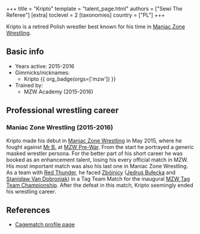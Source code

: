 +++
title = "Kripto"
template = "talent_page.html"
authors = ["Sewi The Referee"]
[extra]
toclevel = 2
[taxonomies]
country = ["PL"]
+++

Kripto is a retired Polish wrestler best known for his time in [Maniac Zone Wrestling](@/o/mzw.md).

## Basic info

* Years active: 2015-2016
* Gimmicks/nicknames:
  - Kripto {{ org_badge(orgs=['mzw']) }}
* Trained by:
  - MZW Academy (2015-2016)

## Professional wrestling career

### Maniac Zone Wrestling (2015-2016)

Kripto made his debut in [Maniac Zone Wrestling](@/o/mzw.md) in May 2015, where he fought against [Mr B.](@/w/mr-b.md) at [MZW Pre-War](@/e/mzw/2015-05-24-mzw-pre-war.md).
From the start he portrayed a generic masked wrestler persona. For the better part of his short career he was booked as an enhancement talent, losing his every official match in MZW.
His most important match was also his last one in Maniac Zone Wrestling. As a team with [Red Thunder](@/w/red-thunder.md), he faced [Zbójnicy](@/tt/zbojnicy.md) ([Jędruś Bułecka](@/w/jedrus-bulecka.md) and [Stanisław Van Dobroniak](@/w/stanislaw-van-dobroniak.md)) in a Tag Team Match for the inaugural [MZW Tag Team Championship](@/c/mzw-tag-team-championship.md). After the defeat in this match, Kripto seemingly ended his wrestling career.

## References

* [Cagematch profile page](https://www.cagematch.net/?id=2&nr=24868)
